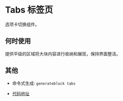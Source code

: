 
# Tabs 标签页
选项卡切换组件。

## 何时使用
提供平级的区域将大块内容进行收纳和展现，保持界面整洁。

## 其他
- 命令式生成:  `generateblock tabs`

- [代码地址](https://github.com/yitjhy/generate-block-static-site/tree/master/docs/tabs/demo)
